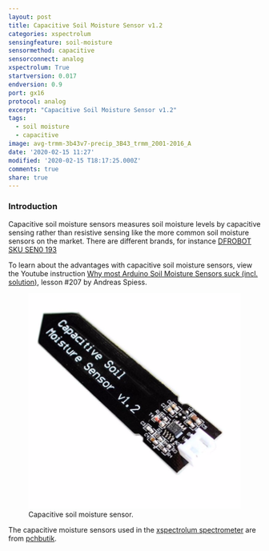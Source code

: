 ```yaml
---
layout: post
title: Capacitive Soil Moisture Sensor v1.2
categories: xspectrolum
sensingfeature: soil-moisture
sensormethod: capacitive
sensorconnect: analog
xspectrolum: True
startversion: 0.017
endversion: 0.9
port: gx16
protocol: analog
excerpt: "Capacitive Soil Moisture Sensor v1.2"
tags:
  - soil moisture
  - capacitive
image: avg-trmm-3b43v7-precip_3B43_trmm_2001-2016_A
date: '2020-02-15 11:27'
modified: '2020-02-15 T18:17:25.000Z'
comments: true
share: true
---
```

<script src="https://karttur.github.io/common/assets/js/karttur/togglediv.js"></script>

### Introduction

Capacitive soil moisture sensors measures soil moisture levels by capacitive sensing rather than resistive sensing like the more common soil moisture sensors on the market. There are different brands, for instance [DFROBOT SKU SEN0 193](https://wiki.dfrobot.com/Capacitive_Soil_Moisture_Sensor_SKU_SEN0193)

To learn about the advantages with capacitive soil moisture sensors, view the Youtube instruction [Why most Arduino Soil Moisture Sensors suck (incl. solution)](https://www.youtube.com/watch?v=udmJyncDvw0&t=134s), lesson \#207 by Andreas Spiess.

<figure>
<img src="../../images/capacitive-sm-v1-2.png">
<figcaption> Capacitive soil moisture sensor. </figcaption>
</figure>

The capacitive moisture sensors used in the [xspectrolum spectrometer](../../xspectrolum) are from [pchbutik](https://pchbutik.se/kretskort/1237-jordfukt-sensor-kapacitiv-avkanning-analogt-utgang-passar-arduino.html).
